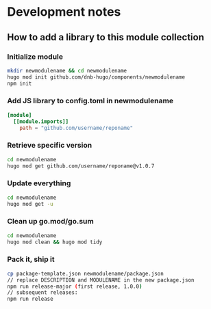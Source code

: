# Development notes

## How to add a library to this module collection

### Initialize module

```bash
mkdir newmodulename && cd newmodulename
hugo mod init github.com/dnb-hugo/components/newmodulename
npm init
```

### Add JS library to config.toml in newmodulename

```toml
[module]
  [[module.imports]]
    path = "github.com/username/reponame"
```

### Retrieve specific version

```bash
cd newmodulename
hugo mod get github.com/username/reponame@v1.0.7
```

### Update everything

```bash
cd newmodulename
hugo mod get -u
```

### Clean up go.mod/go.sum

```bash
cd newmodulename
hugo mod clean && hugo mod tidy
```

### Pack it, ship it

```bash
cp package-template.json newmodulename/package.json
// replace DESCRIPTION and MODULENAME in the new package.json
npm run release-major (first release, 1.0.0)
// subsequent releases:
npm run release
```
